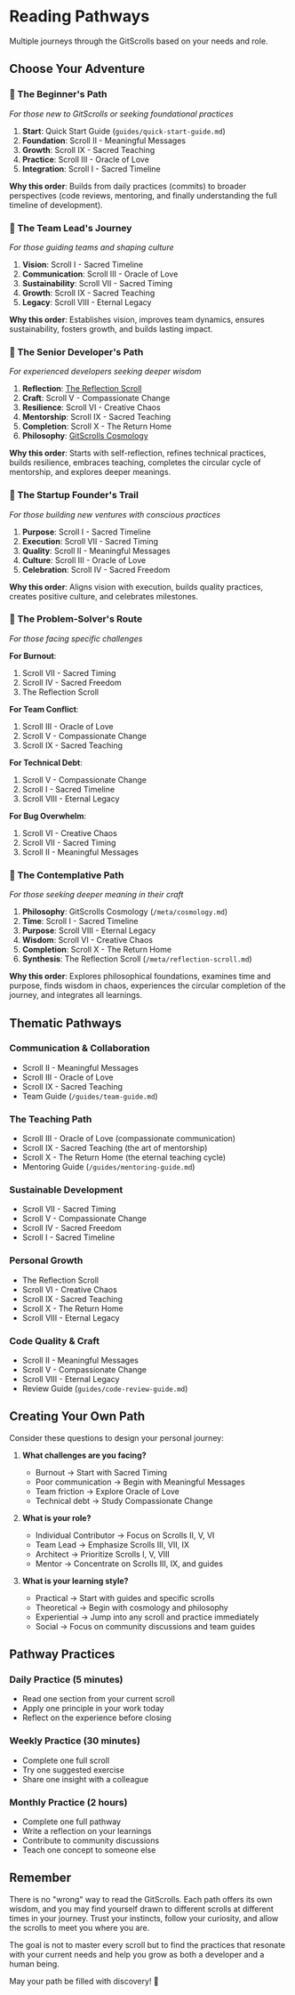 # Reading Pathways

Multiple journeys through the GitScrolls based on your needs and role.

## Choose Your Adventure

### 🌱 The Beginner's Path
*For those new to GitScrolls or seeking foundational practices*

1. **Start**: Quick Start Guide (`guides/quick-start-guide.md`)
2. **Foundation**: Scroll II - Meaningful Messages
3. **Growth**: Scroll IX - Sacred Teaching
4. **Practice**: Scroll III - Oracle of Love
5. **Integration**: Scroll I - Sacred Timeline

**Why this order**: Builds from daily practices (commits) to broader perspectives (code reviews, mentoring, and finally understanding the full timeline of development).

### 💼 The Team Lead's Journey
*For those guiding teams and shaping culture*

1. **Vision**: Scroll I - Sacred Timeline
2. **Communication**: Scroll III - Oracle of Love
3. **Sustainability**: Scroll VII - Sacred Timing  
4. **Growth**: Scroll IX - Sacred Teaching
5. **Legacy**: Scroll VIII - Eternal Legacy

**Why this order**: Establishes vision, improves team dynamics, ensures sustainability, fosters growth, and builds lasting impact.

### 🔧 The Senior Developer's Path
*For experienced developers seeking deeper wisdom*

1. **Reflection**: [The Reflection Scroll](../meta/reflection-scroll.md)
2. **Craft**: Scroll V - Compassionate Change
3. **Resilience**: Scroll VI - Creative Chaos
4. **Mentorship**: Scroll IX - Sacred Teaching
5. **Completion**: Scroll X - The Return Home
6. **Philosophy**: [GitScrolls Cosmology](../meta/cosmology.md)

**Why this order**: Starts with self-reflection, refines technical practices, builds resilience, embraces teaching, completes the circular cycle of mentorship, and explores deeper meanings.

### 🚀 The Startup Founder's Trail
*For those building new ventures with conscious practices*

1. **Purpose**: Scroll I - Sacred Timeline
2. **Execution**: Scroll VII - Sacred Timing
3. **Quality**: Scroll II - Meaningful Messages
4. **Culture**: Scroll III - Oracle of Love
5. **Celebration**: Scroll IV - Sacred Freedom

**Why this order**: Aligns vision with execution, builds quality practices, creates positive culture, and celebrates milestones.

### 🎯 The Problem-Solver's Route
*For those facing specific challenges*

**For Burnout**:
1. Scroll VII - Sacred Timing
2. Scroll IV - Sacred Freedom
3. The Reflection Scroll

**For Team Conflict**:
1. Scroll III - Oracle of Love
2. Scroll V - Compassionate Change
3. Scroll IX - Sacred Teaching

**For Technical Debt**:
1. Scroll V - Compassionate Change
2. Scroll I - Sacred Timeline
3. Scroll VIII - Eternal Legacy

**For Bug Overwhelm**:
1. Scroll VI - Creative Chaos
2. Scroll VII - Sacred Timing
3. Scroll II - Meaningful Messages

### 🌊 The Contemplative Path
*For those seeking deeper meaning in their craft*

1. **Philosophy**: GitScrolls Cosmology (`/meta/cosmology.md`)
2. **Time**: Scroll I - Sacred Timeline
3. **Purpose**: Scroll VIII - Eternal Legacy
4. **Wisdom**: Scroll VI - Creative Chaos
5. **Completion**: Scroll X - The Return Home
6. **Synthesis**: The Reflection Scroll (`/meta/reflection-scroll.md`)

**Why this order**: Explores philosophical foundations, examines time and purpose, finds wisdom in chaos, experiences the circular completion of the journey, and integrates all learnings.

## Thematic Pathways

### Communication & Collaboration
- Scroll II - Meaningful Messages
- Scroll III - Oracle of Love  
- Scroll IX - Sacred Teaching
- Team Guide (`/guides/team-guide.md`)

### The Teaching Path
- Scroll III - Oracle of Love (compassionate communication)
- Scroll IX - Sacred Teaching (the art of mentorship)
- Scroll X - The Return Home (the eternal teaching cycle)
- Mentoring Guide (`/guides/mentoring-guide.md`)

### Sustainable Development
- Scroll VII - Sacred Timing
- Scroll V - Compassionate Change
- Scroll IV - Sacred Freedom
- Scroll I - Sacred Timeline

### Personal Growth
- The Reflection Scroll
- Scroll VI - Creative Chaos
- Scroll IX - Sacred Teaching
- Scroll X - The Return Home
- Scroll VIII - Eternal Legacy

### Code Quality & Craft
- Scroll II - Meaningful Messages
- Scroll V - Compassionate Change
- Scroll VIII - Eternal Legacy
- Review Guide (`guides/code-review-guide.md`)

## Creating Your Own Path

Consider these questions to design your personal journey:

1. **What challenges are you facing?**
   - Burnout → Start with Sacred Timing
   - Poor communication → Begin with Meaningful Messages
   - Team friction → Explore Oracle of Love
   - Technical debt → Study Compassionate Change

2. **What is your role?**
   - Individual Contributor → Focus on Scrolls II, V, VI
   - Team Lead → Emphasize Scrolls III, VII, IX
   - Architect → Prioritize Scrolls I, V, VIII
   - Mentor → Concentrate on Scrolls III, IX, and guides

3. **What is your learning style?**
   - Practical → Start with guides and specific scrolls
   - Theoretical → Begin with cosmology and philosophy
   - Experiential → Jump into any scroll and practice immediately
   - Social → Focus on community discussions and team guides

## Pathway Practices

### Daily Practice (5 minutes)
- Read one section from your current scroll
- Apply one principle in your work today
- Reflect on the experience before closing

### Weekly Practice (30 minutes)
- Complete one full scroll
- Try one suggested exercise
- Share one insight with a colleague

### Monthly Practice (2 hours)
- Complete one full pathway
- Write a reflection on your learnings
- Contribute to community discussions
- Teach one concept to someone else

## Remember

There is no "wrong" way to read the GitScrolls. Each path offers its own wisdom, and you may find yourself drawn to different scrolls at different times in your journey. Trust your instincts, follow your curiosity, and allow the scrolls to meet you where you are.

The goal is not to master every scroll but to find the practices that resonate with your current needs and help you grow as both a developer and a human being.

May your path be filled with discovery! 🌟